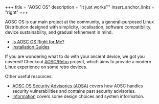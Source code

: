 +++
title = "AOSC OS"
description = "It just works™"
insert_anchor_links = "right"
+++

AOSC OS is our main project at the community, a general-purposed Linux Distribution designed with simplicity, localisation, software compatibility, device sustainability, and gradual refinement in mind.

- [Is AOSC OS Right for Me?](@/aosc-os/is-aosc-os-right-for-me.md)
- [Installation Guides](@/aosc-os/installation/_index.md)

If you are wondering what to do with your ancient device, we got you covered! Checkout [AOSC/Retro](@/aosc-os/retro/intro.md) project, which aims to provide a modern Linux experience on some retro devices.

Other useful resources:

- [AOSC OS Security Advisories (AOSA)](@/aosc-os/aosa/_index.md) covers how AOSC handles security vulnerabilities and contains past security advisories.
- [Information](@/aosc-os/information/_index.md) covers some design choices and system information.

